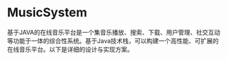 # MusicSystem
基于JAVA的在线音乐平台是一个集音乐播放、搜索、下载、用户管理、社交互动等功能于一体的综合性系统。基于Java技术栈，可以构建一个高性能、可扩展的在线音乐平台。以下是详细的设计与实现方案。
